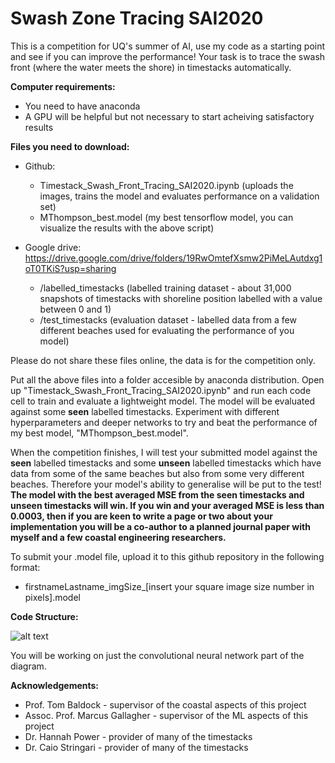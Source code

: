 # Swash Zone Tracing SAI2020
This is a competition for UQ's summer of AI, use my code as a starting point and see if you can improve the performance! Your task is to trace the swash front (where the water meets the shore) in timestacks automatically.

**Computer requirements:**
  * You need to have anaconda
  * A GPU will be helpful but not necessary to start acheiving satisfactory results

**Files you need to download:**
  * Github:
    * Timestack_Swash_Front_Tracing_SAI2020.ipynb (uploads the images, trains the model and evaluates performance on a validation set)
    * MThompson_best.model (my best tensorflow model, you can visualize the results with the above script)
    
  * Google drive: https://drive.google.com/drive/folders/19RwOmtefXsmw2PiMeLAutdxg1oT0TKiS?usp=sharing
    * /labelled_timestacks (labelled training dataset - about 31,000 snapshots of timestacks with shoreline position labelled with a value between 0 and 1)
    * /test_timestacks (evaluation dataset - labelled data from a few different beaches used for evaluating the performance of you model)

Please do not share these files online, the data is for the competition only.

Put all the above files into a folder accesible by anaconda distribution. Open up "Timestack_Swash_Front_Tracing_SAI2020.ipynb" and run each code cell to train and evaluate a lightweight model. The model will be evaluated against some **seen** labelled timestacks. Experiment with different hyperparameters and deeper networks to try and beat the performance of my best model, "MThompson_best.model".

When the competition finishes, I will test your submitted model against the **seen** labelled timestacks and some **unseen** labelled timestacks which have data from some of the same beaches but also from some very different beaches. Therefore your model's ability to generalise will be put to the test! **The model with the best averaged MSE from the seen timestacks and unseen timestacks will win. If you win and your averaged MSE is less than 0.0003, then if you are keen to write a page or two about your implementation you will be a co-author to a planned journal paper with myself and a few coastal engineering researchers.**

To submit your .model file, upload it to this github repository in the following format:
  * firstnameLastname_imgSize_[insert your square image size number in pixels].model 
    
**Code Structure:**

![alt text](https://github.com/mikeyt120/swash_zone_tracing_SAI2020/blob/main/code_architecture.PNG?raw=true)

You will be working on just the convolutional neural network part of the diagram.

**Acknowledgements:**
* Prof. Tom Baldock - supervisor of the coastal aspects of this project
* Assoc. Prof. Marcus Gallagher - supervisor of the ML aspects of this project
* Dr. Hannah Power - provider of many of the timestacks
* Dr. Caio Stringari - provider of many of the timestacks
